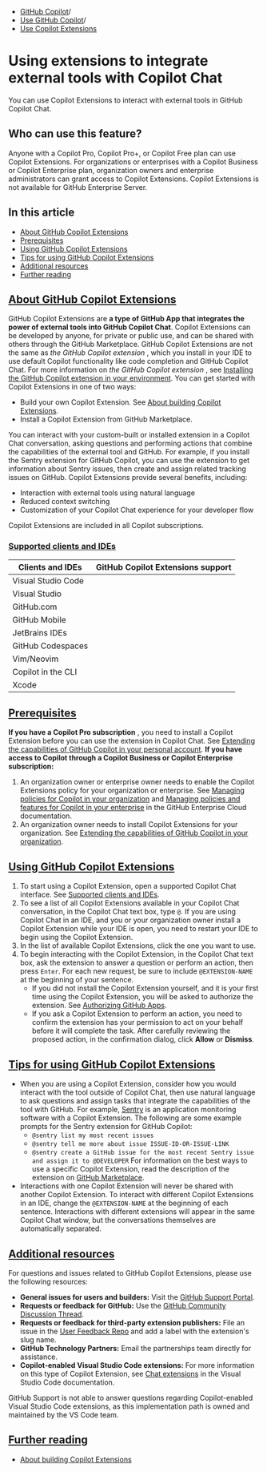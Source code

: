  * [GitHub Copilot](https://docs.github.com/en/copilot "GitHub Copilot")/
  * [Use GitHub Copilot](https://docs.github.com/en/copilot/using-github-copilot "Use GitHub Copilot")/
  * [Use Copilot Extensions](https://docs.github.com/en/copilot/using-github-copilot/using-extensions-to-integrate-external-tools-with-copilot-chat "Use Copilot Extensions")


# Using extensions to integrate external tools with Copilot Chat
You can use Copilot Extensions to interact with external tools in GitHub Copilot Chat.
## Who can use this feature?
Anyone with a Copilot Pro, Copilot Pro+, or Copilot Free plan can use Copilot Extensions.
For organizations or enterprises with a Copilot Business or Copilot Enterprise plan, organization owners and enterprise administrators can grant access to Copilot Extensions.
Copilot Extensions is not available for GitHub Enterprise Server.
## In this article
  * [About GitHub Copilot Extensions](https://docs.github.com/en/copilot/using-github-copilot/using-extensions-to-integrate-external-tools-with-copilot-chat#about-github-copilot-extensions)
  * [Prerequisites](https://docs.github.com/en/copilot/using-github-copilot/using-extensions-to-integrate-external-tools-with-copilot-chat#prerequisites)
  * [Using GitHub Copilot Extensions](https://docs.github.com/en/copilot/using-github-copilot/using-extensions-to-integrate-external-tools-with-copilot-chat#using-github-copilot-extensions)
  * [Tips for using GitHub Copilot Extensions](https://docs.github.com/en/copilot/using-github-copilot/using-extensions-to-integrate-external-tools-with-copilot-chat#tips-for-using-github-copilot-extensions)
  * [Additional resources](https://docs.github.com/en/copilot/using-github-copilot/using-extensions-to-integrate-external-tools-with-copilot-chat#additional-resources)
  * [Further reading](https://docs.github.com/en/copilot/using-github-copilot/using-extensions-to-integrate-external-tools-with-copilot-chat#further-reading)


## [About GitHub Copilot Extensions](https://docs.github.com/en/copilot/using-github-copilot/using-extensions-to-integrate-external-tools-with-copilot-chat#about-github-copilot-extensions)
GitHub Copilot Extensions are **a type of GitHub App that integrates the power of external tools into GitHub Copilot Chat**. Copilot Extensions can be developed by anyone, for private or public use, and can be shared with others through the GitHub Marketplace.
GitHub Copilot Extensions are not the same as _the GitHub Copilot extension_ , which you install in your IDE to use default Copilot functionality like code completion and GitHub Copilot Chat. For more information on _the GitHub Copilot extension_ , see [Installing the GitHub Copilot extension in your environment](https://docs.github.com/en/copilot/managing-copilot/configure-personal-settings/installing-the-github-copilot-extension-in-your-environment).
You can get started with Copilot Extensions in one of two ways:
  * Build your own Copilot Extension. See [About building Copilot Extensions](https://docs.github.com/en/copilot/building-copilot-extensions/about-building-copilot-extensions).
  * Install a Copilot Extension from GitHub Marketplace.


You can interact with your custom-built or installed extension in a Copilot Chat conversation, asking questions and performing actions that combine the capabilities of the external tool and GitHub. For example, if you install the Sentry extension for GitHub Copilot, you can use the extension to get information about Sentry issues, then create and assign related tracking issues on GitHub.
Copilot Extensions provide several benefits, including:
  * Interaction with external tools using natural language
  * Reduced context switching
  * Customization of your Copilot Chat experience for your developer flow


Copilot Extensions are included in all Copilot subscriptions.
### [Supported clients and IDEs](https://docs.github.com/en/copilot/using-github-copilot/using-extensions-to-integrate-external-tools-with-copilot-chat#supported-clients-and-ides)
Clients and IDEs | GitHub Copilot Extensions support  
---|---  
Visual Studio Code |   
Visual Studio |   
GitHub.com |   
GitHub Mobile |   
JetBrains IDEs |   
GitHub Codespaces |   
Vim/Neovim |   
Copilot in the CLI |   
Xcode |   
## [Prerequisites](https://docs.github.com/en/copilot/using-github-copilot/using-extensions-to-integrate-external-tools-with-copilot-chat#prerequisites)
**If you have a Copilot Pro subscription** , you need to install a Copilot Extension before you can use the extension in Copilot Chat. See [Extending the capabilities of GitHub Copilot in your personal account](https://docs.github.com/en/copilot/github-copilot-chat/github-copilot-extensions/installing-github-copilot-extensions-for-your-personal-account).
**If you have access to Copilot through a Copilot Business or Copilot Enterprise subscription:**
  1. An organization owner or enterprise owner needs to enable the Copilot Extensions policy for your organization or enterprise. See [Managing policies for Copilot in your organization](https://docs.github.com/en/copilot/managing-copilot/managing-github-copilot-in-your-organization/setting-policies-for-copilot-in-your-organization/managing-policies-for-copilot-in-your-organization#setting-a-policy-for-github-copilot-extensions-in-your-organization) and [Managing policies and features for Copilot in your enterprise](https://docs.github.com/en/enterprise-cloud@latest/copilot/managing-copilot/managing-copilot-for-your-enterprise/managing-policies-and-features-for-copilot-in-your-enterprise#configuring-policies-for-github-copilot) in the GitHub Enterprise Cloud documentation.
  2. An organization owner needs to install Copilot Extensions for your organization. See [Extending the capabilities of GitHub Copilot in your organization](https://docs.github.com/en/copilot/github-copilot-chat/github-copilot-extensions/installing-github-copilot-extensions-for-your-organization).


## [Using GitHub Copilot Extensions](https://docs.github.com/en/copilot/using-github-copilot/using-extensions-to-integrate-external-tools-with-copilot-chat#using-github-copilot-extensions)
  1. To start using a Copilot Extension, open a supported Copilot Chat interface. See [Supported clients and IDEs](https://docs.github.com/en/copilot/using-github-copilot/using-extensions-to-integrate-external-tools-with-copilot-chat#supported-clients-and-ides).
  2. To see a list of all Copilot Extensions available in your Copilot Chat conversation, in the Copilot Chat text box, type `@`.
If you are using Copilot Chat in an IDE, and you or your organization owner install a Copilot Extension while your IDE is open, you need to restart your IDE to begin using the Copilot Extension.
  3. In the list of available Copilot Extensions, click the one you want to use.
  4. To begin interacting with the Copilot Extension, in the Copilot Chat text box, ask the extension to answer a question or perform an action, then press `Enter`. For each new request, be sure to include `@EXTENSION-NAME` at the beginning of your sentence.
     * If you did not install the Copilot Extension yourself, and it is your first time using the Copilot Extension, you will be asked to authorize the extension. See [Authorizing GitHub Apps](https://docs.github.com/en/apps/using-github-apps/authorizing-github-apps).
     * If you ask a Copilot Extension to perform an action, you need to confirm the extension has your permission to act on your behalf before it will complete the task. After carefully reviewing the proposed action, in the confirmation dialog, click **Allow** or **Dismiss**.


## [Tips for using GitHub Copilot Extensions](https://docs.github.com/en/copilot/using-github-copilot/using-extensions-to-integrate-external-tools-with-copilot-chat#tips-for-using-github-copilot-extensions)
  * When you are using a Copilot Extension, consider how you would interact with the tool outside of Copilot Chat, then use natural language to ask questions and assign tasks that integrate the capabilities of the tool with GitHub. For example, [Sentry](https://sentry.io/welcome/) is an application monitoring software with a Copilot Extension. The following are some example prompts for the Sentry extension for GitHub Copilot:
    * `@sentry list my most recent issues`
    * `@sentry tell me more about issue ISSUE-ID-OR-ISSUE-LINK`
    * `@sentry create a GitHub issue for the most recent Sentry issue and assign it to @DEVELOPER`
For information on the best ways to use a specific Copilot Extension, read the description of the extension on [GitHub Marketplace](https://github.com/marketplace?type=apps&copilot_app=true).
  * Interactions with one Copilot Extension will never be shared with another Copilot Extension. To interact with different Copilot Extensions in an IDE, change the `@EXTENSION-NAME` at the beginning of each sentence. Interactions with different extensions will appear in the same Copilot Chat window, but the conversations themselves are automatically separated.


## [Additional resources](https://docs.github.com/en/copilot/using-github-copilot/using-extensions-to-integrate-external-tools-with-copilot-chat#additional-resources)
For questions and issues related to GitHub Copilot Extensions, please use the following resources:
  * **General issues for users and builders:** Visit the [GitHub Support Portal](https://support.github.com/).
  * **Requests or feedback for GitHub:** Use the [GitHub Community Discussion Thread](https://gh.io/community-feedback).
  * **Requests or feedback for third-party extension publishers:** File an issue in the [User Feedback Repo](https://github.com/copilot-extensions/user-feedback) and add a label with the extension's slug name.
  * **GitHub Technology Partners:** Email the partnerships team directly for assistance.
  * **Copilot-enabled Visual Studio Code extensions:** For more information on this type of Copilot Extension, see [Chat extensions](https://code.visualstudio.com/api/extension-guides/chat) in the Visual Studio Code documentation.


GitHub Support is not able to answer questions regarding Copilot-enabled Visual Studio Code extensions, as this implementation path is owned and maintained by the VS Code team.
## [Further reading](https://docs.github.com/en/copilot/using-github-copilot/using-extensions-to-integrate-external-tools-with-copilot-chat#further-reading)
  * [About building Copilot Extensions](https://docs.github.com/en/copilot/building-copilot-extensions/about-building-copilot-extensions)


